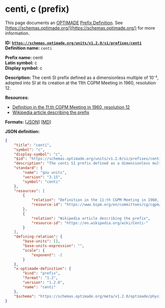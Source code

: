 # centi, c (prefix)
This page documents an [OPTIMADE](https://www.optimade.org/) [Prefix Definition](https://schemas.optimade.org/#definitions). See [https://schemas.optimade.org/](https://schemas.optimade.org/) for more information.

**ID: [`https://schemas.optimade.org/units/v1.2.0/si/prefixes/centi`](https://schemas.optimade.org/units/v1.2.0/si/prefixes/centi)**  
**Definition name:** `centi`

**Prefix name:** centi  
**Latin symbol:** c  
**Display symbol:** c  
  
**Description:** The centi SI prefix defined as a dimensionless multiple of 10⁻², adopted into SI at its creation at the 11th CGPM Meeting in 1960, resolution 12.



**Resources:**

- [Definition in the 11:th CGPM Meeting in 1960, resolution 12](https://www.bipm.org/en/committees/cg/cgpm/11-1960/resolution-12)
- [Wikipedia article describing the prefix](https://en.wikipedia.org/wiki/Centi-)


**Formats:** [[JSON](centi.json)] [[MD](centi.md)]

**JSON definition:**

``` json
{
    "title": "centi",
    "symbol": "c",
    "display-symbol": "c",
    "$id": "https://schemas.optimade.org/units/v1.2.0/si/prefixes/centi",
    "description": "The centi SI prefix defined as a dimensionless multiple of 10\u207b\u00b2, adopted into SI at its creation at the 11th CGPM Meeting in 1960, resolution 12.",
    "standard": {
        "name": "gnu units",
        "version": "3.15",
        "symbol": "centi"
    },
    "resources": [
        {
            "relation": "Definition in the 11:th CGPM Meeting in 1960, resolution 12",
            "resource-id": "https://www.bipm.org/en/committees/cg/cgpm/11-1960/resolution-12"
        },
        {
            "relation": "Wikipedia article describing the prefix",
            "resource-id": "https://en.wikipedia.org/wiki/Centi-"
        }
    ],
    "defining-relation": {
        "base-units": [],
        "base-units-expression": "",
        "scale": {
            "exponent": -2
        }
    },
    "x-optimade-definition": {
        "kind": "prefix",
        "format": "1.2",
        "version": "1.2.0",
        "name": "centi"
    },
    "$schema": "https://schemas.optimade.org/meta/v1.2.0/optimade/physical_unit_definition.md"
}
```